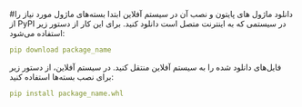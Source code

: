 #دانلود ماژول های پایتون و نصب آن در سیستم آفلاین
ابتدا بسته‌های ماژول مورد نیاز را از PyPI در سیستمی که به اینترنت متصل است دانلود کنید. برای این کار از دستور زیر استفاده می‌شود:
```yaml
pip download package_name
```
فایل‌های دانلود شده را به سیستم آفلاین منتقل کنید.
در سیستم آفلاین، از دستور زیر برای نصب بسته‌ها استفاده کنید:
```yaml
pip install package_name.whl
```
